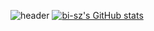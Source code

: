 ![header](https://capsule-render.vercel.app/api?type=rounded&color=timeGradient&text=Park%20Min%20Su%20GitHub%20👋&animation=twinkling&fontSize=40&fontAlignY=50&fontAlign=50&height=180)
[![bi-sz's GitHub stats](https://github-readme-stats.vercel.app/api?username=minsu&include_all_commits=true&show_icons=true&theme=cobalt)](https://github.com/minsu11/github-readme-stats)